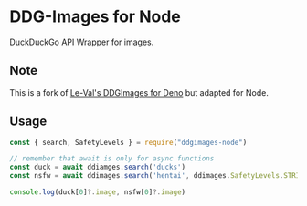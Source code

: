 # DDG-Images for Node
DuckDuckGo API Wrapper for images.

## Note
This is a fork of [Le-Val's DDGImages for Deno](https://github.com/Le-Val/ddg-images) but adapted for Node.

## Usage
```js
const { search, SafetyLevels } = require("ddgimages-node")

// remember that await is only for async functions
const duck = await ddiamges.search('ducks')
const nsfw = await ddimages.search('hentai', ddimages.SafetyLevels.STRICT) // doesn't throws any NSFW result

console.log(duck[0]?.image, nsfw[0]?.image)
```
